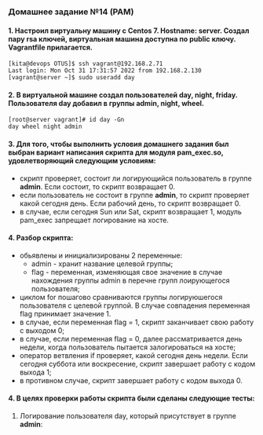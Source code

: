 ### Домашнее задание №14 (PAM)
#### 1. Настроил виртуальну машину с Centos 7. Hostname: server. Создал пару rsa ключей, виртуальная машина доступна по public ключу. Vagrantfile прилагается.
```console
[kita@devops OTUS]$ ssh vagrant@192.168.2.71
Last login: Mon Oct 31 17:31:57 2022 from 192.168.2.130
[vagrant@server ~]$ sudo useradd day
```
#### 2. В виртуальной машине создал пользователей day, night, friday. Пользователя day добавил в группы admin, night, wheel.
```console
[root@server vagrant]# id day -Gn
day wheel night admin
```
#### 3. Для того, чтобы выполнить условия домашнего задания был выбран вариант написания скрипта для модуля pam_exec.so, удовлетворяющий следующим условиям:
- скрипт проверяет, состоит ли логирующийся пользователь в группе __admin__. Если состоит, то скрипт возвращает 0.
- если пользователь не состоит в группе __admin__, то скрипт проверяет какой сегодня день. Если рабочий день, то скрипт возвращает 0. 
- в случае, если сегодня Sun или Sat, скрипт возвращает 1, модуль pam_exec запрещает логирование на хосте.

#### 4. Разбор скрипта:
- обьявлены и инициализированы 2 переменные:
    - admin - хранит название целевой группы;
    - flag - переменная, изменяющая свое значение в случае нахождения группы admin в перечне групп лоирующегося пользователя;
- циклом for пошагово сравниваются группы логируюшегося пользователя с целевой группой. В случае совпадения переменная flag принимает значение 1.
- в случае, если переменная flag = 1, скрипт заканчивает свою работу с выходом 0;
- в случае, если переменная flag = 0, далее рассматривается день недели, когда пользователь пытается залогироваться на хосте;
- оператор ветвления if проверяет, какой сегодня день недели. Если сегодня суббота или воскресение, скрипт завершает работу с кодом выхода 1;
- в противном случае, скрипт завершает работу с кодом выхода 0.

#### 4. В целях проверки работы скрипта были сделаны следующие тесты:
1. Логирование пользователя day, который присутствует в группе __admin__:
```console

```